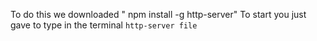 

To do this we downloaded " npm install -g http-server"
To start you just gave to type in the terminal `http-server file`
